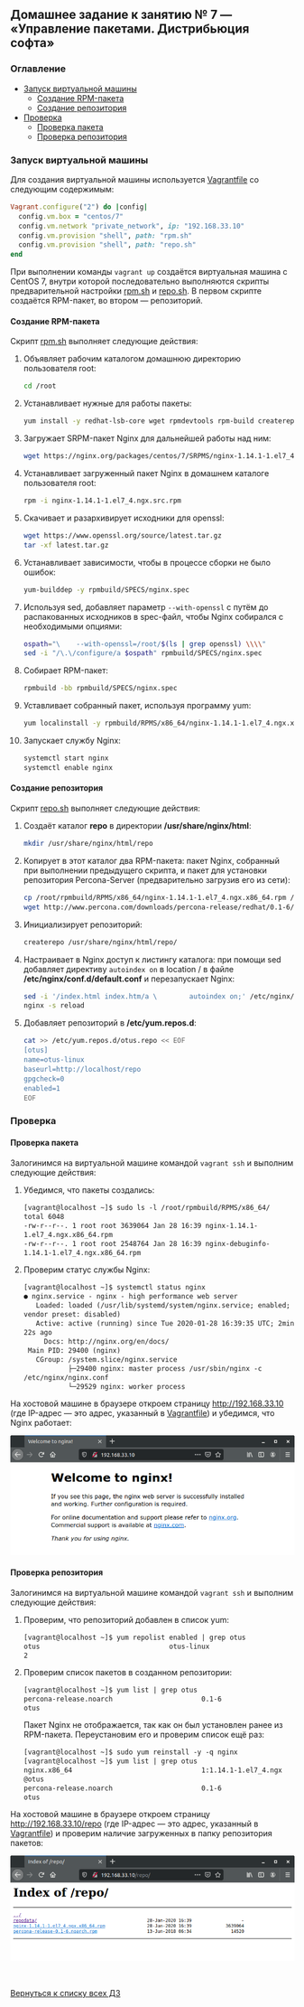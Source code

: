 ## Домашнее задание к занятию № 7 — «Управление пакетами. Дистрибьюция софта»    <!-- omit in toc -->

### Оглавление  <!-- omit in toc -->

- [Запуск виртуальной машины](#Запуск-виртуальной-машины)
  - [Создание RPM-пакета](#Создание-rpm-пакета)
  - [Создание репозитория](#Создание-репозитория)
- [Проверка](#Проверка)
  - [Проверка пакета](#Проверка-пакета)
  - [Проверка репозитория](#Проверка-репозитория)

### Запуск виртуальной машины

Для создания виртуальной машины используется [Vagrantfile](Vagrantfile) со следующим содержимым:

```ruby
Vagrant.configure("2") do |config|
  config.vm.box = "centos/7"
  config.vm.network "private_network", ip: "192.168.33.10"
  config.vm.provision "shell", path: "rpm.sh"
  config.vm.provision "shell", path: "repo.sh"
end
```

При выполнении команды `vagrant up` создаётся виртуальная машина с CentOS 7, внутри которой последовательно выполняются скрипты предварительной настройки [rpm.sh](rpm.sh) и [repo.sh](repo.sh). В первом скрипте создаётся RPM-пакет, во втором — репозиторий.

#### Создание RPM-пакета

Скрипт [rpm.sh](rpm.sh) выполняет следующие действия:

1. Объявляет рабочим каталогом домашнюю директорию пользователя root:

    ```bash
    cd /root
    ```

2. Устанавливает нужные для работы пакеты:

    ```bash
    yum install -y redhat-lsb-core wget rpmdevtools rpm-build createrepo yum-utils gcc
    ```

3. Загружает SRPM-пакет Nginx для дальнейшей работы над ним:

    ```bash
    wget https://nginx.org/packages/centos/7/SRPMS/nginx-1.14.1-1.el7_4.ngx.src.rpm
    ```

4. Устанавливает загруженный пакет Nginx в домашнем каталоге пользователя root:

    ```bash
    rpm -i nginx-1.14.1-1.el7_4.ngx.src.rpm
    ```

5. Скачивает и разархивирует исходники для openssl:

    ```bash
    wget https://www.openssl.org/source/latest.tar.gz
    tar -xf latest.tar.gz
    ```

6. Устанавливает зависимости, чтобы в процессе сборки не было ошибок:

    ```bash
    yum-builddep -y rpmbuild/SPECS/nginx.spec
    ```

7. Используя sed, добавляет параметр `--with-openssl` с путём до распакованных исходников в spec-файл, чтобы Nginx собирался с необходимыми опциями:

    ```bash
    ospath="\    --with-openssl=/root/$(ls | grep openssl) \\\\"
    sed -i "/\.\/configure/a $ospath" rpmbuild/SPECS/nginx.spec
    ```

8. Собирает RPM-пакет:

    ```bash
    rpmbuild -bb rpmbuild/SPECS/nginx.spec
    ```

9. Уставливает собранный пакет, используя программу yum:

    ```bash
    yum localinstall -y rpmbuild/RPMS/x86_64/nginx-1.14.1-1.el7_4.ngx.x86_64.rpm
    ```

10. Запускает службу Nginx:

    ```bash
    systemctl start nginx
    systemctl enable nginx
    ```

#### Создание репозитория

Скрипт [repo.sh](repo.sh) выполняет следующие действия:

1. Создаёт каталог **repo** в директории **/usr/share/nginx/html**:

    ```bash
    mkdir /usr/share/nginx/html/repo
    ```

2. Копирует в этот каталог два RPM-пакета: пакет Nginx, собранный при выполнении предыдущего скрипта, и пакет для установки репозитория Percona-Server (предварительно загрузив его из сети):

    ```bash
    cp /root/rpmbuild/RPMS/x86_64/nginx-1.14.1-1.el7_4.ngx.x86_64.rpm /usr/share/nginx/html/repo/
    wget http://www.percona.com/downloads/percona-release/redhat/0.1-6/percona-release-0.1-6.noarch.rpm -O /usr/share/nginx/html/repo/percona-release-0.1-6.noarch.rpm
    ```

3. Инициализирует репозиторий:

    ```bash
    createrepo /usr/share/nginx/html/repo/
    ```

4. Настраивает в Nginx доступ к листингу каталога: при помощи sed добавляет директиву `autoindex on` в location / в файле **/etc/nginx/conf.d/default.conf** и перезапускает Nginx:

    ```bash
    sed -i '/index.html index.htm/a \        autoindex on;' /etc/nginx/conf.d/default.conf
    nginx -s reload
    ```

5. Добавляет репозиторий в **/etc/yum.repos.d**:

    ```bash
    cat >> /etc/yum.repos.d/otus.repo << EOF
    [otus]
    name=otus-linux
    baseurl=http://localhost/repo
    gpgcheck=0
    enabled=1
    EOF
    ```

### Проверка

#### Проверка пакета

Залогинимся на виртуальной машине командой `vagrant ssh` и выполним следующие действия:

1. Убедимся, что пакеты создались:

    ```console
    [vagrant@localhost ~]$ sudo ls -l /root/rpmbuild/RPMS/x86_64/
    total 6048
    -rw-r--r--. 1 root root 3639064 Jan 28 16:39 nginx-1.14.1-1.el7_4.ngx.x86_64.rpm
    -rw-r--r--. 1 root root 2548764 Jan 28 16:39 nginx-debuginfo-1.14.1-1.el7_4.ngx.x86_64.rpm
    ```

2. Проверим статус службы Nginx:

    ```console
    [vagrant@localhost ~]$ systemctl status nginx
    ● nginx.service - nginx - high performance web server
       Loaded: loaded (/usr/lib/systemd/system/nginx.service; enabled; vendor preset: disabled)
       Active: active (running) since Tue 2020-01-28 16:39:35 UTC; 2min 22s ago
         Docs: http://nginx.org/en/docs/
     Main PID: 29400 (nginx)
       CGroup: /system.slice/nginx.service
               ├─29400 nginx: master process /usr/sbin/nginx -c /etc/nginx/nginx.conf
               └─29529 nginx: worker process
    ```

На хостовой машине в браузере откроем страницу http://192.168.33.10 (где IP-адрес — это адрес, указанный в [Vagrantfile](Vagrantfile)) и убедимся, что Nginx работает:

![](images/nginx.png)

#### Проверка репозитория

Залогинимся на виртуальной машине командой `vagrant ssh` и выполним следующие действия:

1. Проверим, что репозиторий добавлен в список yum:

    ```console
    [vagrant@localhost ~]$ yum repolist enabled | grep otus
    otus                                otus-linux                                 2
    ```

2. Проверим список пакетов в созданном репозитории:

    ```console
    [vagrant@localhost ~]$ yum list | grep otus
    percona-release.noarch                      0.1-6                      otus
    ```

    Пакет Nginx не отображается, так как он был установлен ранее из RPM-пакета. Переустановим его и проверим список ещё раз:

    ```console
    [vagrant@localhost ~]$ sudo yum reinstall -y -q nginx 
    [vagrant@localhost ~]$ yum list | grep otus
    nginx.x86_64                                1:1.14.1-1.el7_4.ngx       @otus    
    percona-release.noarch                      0.1-6                      otus 
    ```

На хостовой машине в браузере откроем страницу http://192.168.33.10/repo (где IP-адрес — это адрес, указанный в [Vagrantfile](Vagrantfile)) и проверим наличие загруженных в папку репозитория пакетов:

![](images/repo.png)

<br/>

[Вернуться к списку всех ДЗ](../README.md)